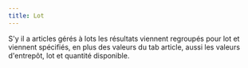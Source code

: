 ```yaml
---
title: Lot
---
```


S'y il a articles gérés à lots les résultats viennent regroupés pour lot et viennent spécifiés, en plus des valeurs du tab article, aussi les valeurs d'entrepôt, lot et quantité disponible.






